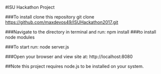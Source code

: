 #ISU Hackathon Project

###To install clone this repository
git clone https://github.com/maxdevos49/ISUHackathon2017.git

###Navigate to the directory in terminal and run:
npm install
###to install node modules

###To start run:
node server.js

###Open your browser and view site at:
http://localhost:8080

##Note this project requires node.js to be installed on your system.

